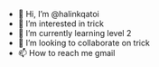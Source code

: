 - 👋 Hi, I’m @halinkqatoi
- 👀 I’m interested in trick
- 🌱 I’m currently learning level 2
- 💞️ I’m looking to collaborate on trick
- 📫 How to reach me gmail

<!---
halinkqatoi/halinkqatoi is a ✨ special ✨ repository because its `README.md` (this file) appears on your GitHub profile.
You can click the Preview link to take a look at your changes.
--->
